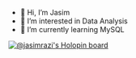 - 👋 Hi, I’m Jasim
- 👀 I’m interested in Data Analysis
- 🌱 I’m currently learning MySQL

[![@jasimrazi's Holopin board](https://holopin.io/api/user/board?user=jasimrazi)](https://holopin.io/@jasimrazi)
<!---
jasimrazi/jasimrazi is a ✨ special ✨ repository because its `README.md` (this file) appears on your GitHub profile.
You can click the Preview link to take a look at your changes.
--->
